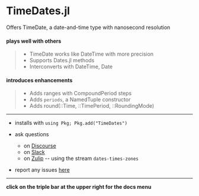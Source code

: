 # TimeDates.jl

Offers TimeDate, a date-and-time type with nanosecond resolution

#### plays well with others

>   - TimeDate works like DateTime with more precision
>   - Supports Dates.jl methods
>   - Interconverts with DateTime, Date

#### introduces enhancements

>    - Adds ranges with CompoundPeriod steps
>    - Adds `periods`, a NamedTuple constructor
>    - Adds round(::Time, ::TimePeriod, ::RoundingMode)

----

- installs with  `using Pkg; Pkg.add("TimeDates")`

- ask questions
  - on [Discourse](https://discourse.julialang.org/latest)
  - on [Slack](https://app.slack.com/client/T68168MUP)
  - on [Zulip](https://julialang.zulipchat.com/#narrow/stream/321834-dates-times-zones) -- using the stream `dates-times-zones`
  
- report any issues [here](https://github.com/JeffreySarnoff/TimeDates.jl/issues)

----

**click on the triple bar at the upper right for the docs menu**

